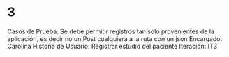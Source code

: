 # 3

Casos de Prueba: Se debe permitir registros tan solo provenientes de la aplicación, es decir no un Post cualquiera a la ruta con un json
Encargado: Carolina
Historia de Usuario: Registrar estudio del paciente
Iteración: IT3